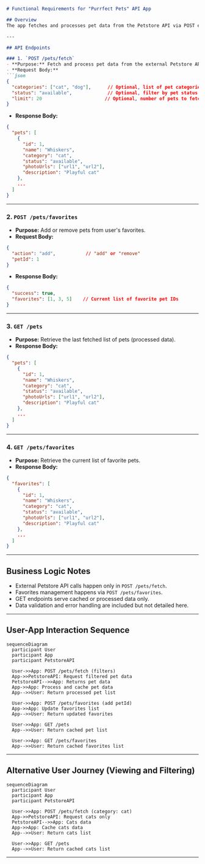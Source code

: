 ```markdown
# Functional Requirements for "Purrfect Pets" API App

## Overview
The app fetches and processes pet data from the Petstore API via POST endpoints, then provides processed or cached results through GET endpoints. The app supports filtering and favorites management.

---

## API Endpoints

### 1. `POST /pets/fetch`
- **Purpose:** Fetch and process pet data from the external Petstore API based on filters.
- **Request Body:**
```json
{
  "categories": ["cat", "dog"],      // Optional, list of pet categories to filter
  "status": "available",             // Optional, filter by pet status
  "limit": 20                       // Optional, number of pets to fetch
}
```
- **Response Body:**
```json
{
  "pets": [
    {
      "id": 1,
      "name": "Whiskers",
      "category": "cat",
      "status": "available",
      "photoUrls": ["url1", "url2"],
      "description": "Playful cat"
    },
    ...
  ]
}
```

---

### 2. `POST /pets/favorites`
- **Purpose:** Add or remove pets from user's favorites.
- **Request Body:**
```json
{
  "action": "add",           // "add" or "remove"
  "petId": 1
}
```
- **Response Body:**
```json
{
  "success": true,
  "favorites": [1, 3, 5]    // Current list of favorite pet IDs
}
```

---

### 3. `GET /pets`
- **Purpose:** Retrieve the last fetched list of pets (processed data).
- **Response Body:**
```json
{
  "pets": [
    {
      "id": 1,
      "name": "Whiskers",
      "category": "cat",
      "status": "available",
      "photoUrls": ["url1", "url2"],
      "description": "Playful cat"
    },
    ...
  ]
}
```

---

### 4. `GET /pets/favorites`
- **Purpose:** Retrieve the current list of favorite pets.
- **Response Body:**
```json
{
  "favorites": [
    {
      "id": 1,
      "name": "Whiskers",
      "category": "cat",
      "status": "available",
      "photoUrls": ["url1", "url2"],
      "description": "Playful cat"
    },
    ...
  ]
}
```

---

## Business Logic Notes
- External Petstore API calls happen only in `POST /pets/fetch`.
- Favorites management happens via `POST /pets/favorites`.
- GET endpoints serve cached or processed data only.
- Data validation and error handling are included but not detailed here.

---

## User-App Interaction Sequence

```mermaid
sequenceDiagram
  participant User
  participant App
  participant PetstoreAPI

  User->>App: POST /pets/fetch (filters)
  App->>PetstoreAPI: Request filtered pet data
  PetstoreAPI-->>App: Returns pet data
  App->>App: Process and cache pet data
  App-->>User: Return processed pet list

  User->>App: POST /pets/favorites (add petId)
  App->>App: Update favorites list
  App-->>User: Return updated favorites

  User->>App: GET /pets
  App-->>User: Return cached pet list

  User->>App: GET /pets/favorites
  App-->>User: Return cached favorites list
```

---

## Alternative User Journey (Viewing and Filtering)

```mermaid
sequenceDiagram
  participant User
  participant App
  participant PetstoreAPI

  User->>App: POST /pets/fetch (category: cat)
  App->>PetstoreAPI: Request cats only
  PetstoreAPI-->>App: Cats data
  App->>App: Cache cats data
  App-->>User: Return cats list

  User->>App: GET /pets
  App-->>User: Return cached cats list
```

---
```